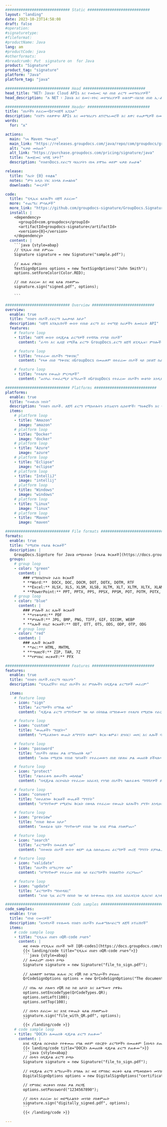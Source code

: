 ```yaml
---
############################# Static ############################
layout: "landing"
date: 2023-10-23T14:58:08
draft: false
#operation: 
#signaturetype: 
#fileformat: 
#productName: Java
lang: am
#productCode: java
#otherformats: 
#breadcrumb: Put  signature on  for Java
product: "Signature"
product_tag: "signature"
platform: "Java"
platform_tag: "java"

############################# Head ############################
head_title: "NET፣ Java፣ Cloud APIs እና የመስመር ላይ ሰነድ ፊርማ መተግበሪያዎች"
head_description: "ለ NET ፣ Java እና ደመና-ተኮር መተግበሪያዎች ሁሉንም-በአንድ ሰነድ ኢ-ፊርማ መፍትሄ ያግኙ። ቀላል የመጎተት እና የመጣል ባህሪን በመጠቀም የተለመዱ የሰነድ ቅርጸቶችን በመስመር ላይ ይፈርሙ"

############################# Header ############################
title: "ሰነዶችን ይፈርሙ<br>በጃቫ ኤፒአይ"
description: "የእኛን ተለዋዋጭ APIs እና መተግበሪያን ለፕሮግራመሮች እና ለዋና ተጠቃሚዎች በመጠቀም ዲጂታል ሰነዶችን እና ምስሎችን በማንኛውም መድረክ ላይ ይፈርሙ።"
words:
  for: "ለ"

actions:
  main: "ነጻ Maven ማውረድ"
  main_link: "https://releases.groupdocs.com/java/repo/com/groupdocs/groupdocs-signature/"
  alt: "ፍቃድ መስጠት"
  alt_link: "https://purchase.groupdocs.com/pricing/signature/java"
  title: "ለመጀመር ዝግጁ ነዎት?"
  description: "የቡድንDocs.የፊርማ ባህሪያትን በነጻ ይሞክሩ ወይም ፍቃድ ይጠይቁ"

release:
  title: "ስሪት {0} ተለቋል"
  notes: "ምን አዲስ ነገር እንዳለ ይመልከቱ"
  downloads: "ውርዶች"

code:
  title: "ፒዲኤፍ ፋይሎችን በጃቫ ይፈርሙ"
  more: "ተጨማሪ ምሳሌዎች"
  more_link: "https://github.com/groupdocs-signature/GroupDocs.Signature-for-Java"
  install: |
    <dependency>
      <groupId>com.groupdocs</groupId>
      <artifactId>groupdocs-signature</artifactId>
      <version>{0}</version>
    </dependency>
  content: |
    ```java {style=abap}  
    // ፒዲኤፍ ሰነድ ይምረጡ
    Signature signature = new Signature("sample.pdf");
    
    // ጽሑፍ ያቅርቡ
    TextSignOptions options = new TextSignOptions("John Smith");
    options.setForeColor(Color.RED);

    // ሰነድ ይፈርሙ እና ወደ ፋይል ያስቀምጡ
    signature.sign("signed.pdf", options);
    
    ```

############################# Overview ############################
overview:
  enable: true
  title: "የቡድን ሰነዶች.የፊርማ አጠቃላይ እይታ"
  description: "በጃቫ አፕሊኬሽኖች ውስጥ የሰነድ ፊርማ እና ተዛማጅ ስራዎችን ለመስራት API"
  features:
    # feature loop
    - title: "በጃቫ ውስጥ በዲጂታል ፊርማዎች የተሻሻሉ የንግድ ሰነዶች"
      content: "ፈጣን እና ሊበጅ የሚችል ፊርማ፡ GroupDocs.ፊርማ ለጃቫ ለፒዲኤፍ፣ ምስሎች እና የቢሮ ሰነዶች ሰፊ የዲጂታል ፊርማ አማራጮችን ይሰጣል። ጽሑፍ፣ ባርኮዶች፣ QR-codes፣ ዲጂታል ሰርተፊኬቶች፣ ስዕሎች ወይም የተደበቀ ሜታዳታ መጠቀም ይችላሉ። የሰነዱ ሂደት ፈጣን እና ቀልጣፋ ነው።"

    # feature loop
    - title: "የተፈረሙ ሰነዶችን ማቀናበር"
      content: "የላቀ ሰነድ ማቀናበር በGroupDocs በመጠቀም በተፈረሙ ሰነዶች ላይ ኃይለኛ ስራዎችን ያካትታል።ለጃቫ ፊርማ። የተለያዩ ጠቃሚ መስፈርቶችን በመጠቀም ወደ የንግድ ሰነዶች የተጨመሩ ፊርማዎችን መፈለግ እና ማረጋገጥ ይችላሉ። በተጨማሪም፣ ስለ ሰነዱ ዝርዝር መረጃ ማግኘት ወይም የገጾቹን ቅድመ እይታ ምስሎች ማግኘት ይችላሉ።"

    # feature loop
    - title: "የተለያዩ የውጤት ምርጫዎች"
      content: "ጠንካራ የመፈረሚያ አማራጮች በGroupDocs የተፈረሙ ሰነዶችን ውፅዓት እንዲያበጁ ያስችሉዎታል።ለጃቫ ፊርማ። በማንኛውም የሰነድ ገጽ ላይ ማንኛውንም ፊርማ በትክክል ማስቀመጥ እና መልክውን በተለያዩ መንገዶች ማዋቀር ይችላሉ. የጃቫ ኤፒአይ የተፈረሙ የንግድ ሰነዶችን በብዙ የሚደገፉ ቅርጸቶች ማስቀመጥን ይደግፋል እና በይለፍ ቃል ለመጠበቅ አማራጮችን ይሰጣል።"

############################# Platforms ############################
platforms:
  enable: true
  title: "የመድረክ ነፃነት"
  description: "የቡድን ሰነዶች. ለጃቫ ፊርማ የሚከተሉትን ኦፕሬቲንግ ሲስተሞች፣ ማዕቀፎችን እና የጥቅል አስተዳዳሪዎችን ይደግፋል"
  items:
    # platform loop
    - title: "Amazon"
      image: "amazon"
    # platform loop
    - title: "Docker"
      image: "docker"
    # platform loop
    - title: "Azure"
      image: "azure"
    # platform loop
    - title: "Eclipse"
      image: "eclipse"
    # platform loop
    - title: "IntelliJ"
      image: "intellij"
    # platform loop
    - title: "Windows"
      image: "windows"
    # platform loop
    - title: "Linux"
      image: "linux"
    # platform loop
    - title: "Maven"
      image: "maven"

############################# File formats ############################
formats:
  enable: true
  title: "የሚደገፉ የፋይል ቅርጸቶች"
  description: |
    GroupDocs.Signture for Java በሚከተሉት [የፋይል ቅርጸቶች](https://docs.groupdocs.com/signature/java/supported-document-formats/) ስራዎችን ይደግፋል።
  groups:
    # group loop
    - color: "green"
      content: |
        ### የማይክሮሶፍት ኦፊስ ቅርጸቶች
        * **Word:**  DOCX, DOC, DOCM, DOT, DOTX, DOTM, RTF
        * **Excel:** XLSX, XLS, XLSM, XLSB, XLTM, XLT, XLTM, XLTX, XLAM, SXC, SpreadsheetML
        * **PowerPoint:** PPT, PPTX, PPS, PPSX, PPSM, POT, POTM, POTX, PPTM
    # group loop
    - color: "blue"
      content: |
        ### ምስሎች እና ሌሎች ቅርጸቶች
        * **ተንቀሳቃሽ:** PDF
        * **ምስሎች:** JPG, BMP, PNG, TIFF, GIF, DICOM, WEBP
        * **ሌሎች የቢሮ ቅርጸቶች:** ODT, OTT, OTS, ODS, ODP, OTP, ODG
      # group loop
    - color: "red"
      content: |
        ### ሌሎች ቅርጸቶች
        * **ድር:** HTML, MHTML
        * **ማህደሮች:** ZIP, TAR, 7Z
        * **የምስክር ወረቀቶች:** PFX

############################# Features ############################
features:
  enable: true
  title: "የቡድን ሰነዶች.የፊርማ ባህሪያት"
  description: "ፒዲኤፎችን፣ የቢሮ ሰነዶችን እና ምስሎችን በዲጂታል ፊርማዎች መፈረም"

  items:
    # feature loop
    - icon: "sign"
      title: "ፊርማዎችን በማከል ላይ"
      content: "ዲጂታል ፊርማ በማንኛውም ገጽ ላይ በትክክል በማስቀመጥ የተለያዩ የሚደገፉ የፊርማ ዓይነቶችን በመጠቀም ሰነድ ይፈርሙ።"

    # feature loop
    - icon: "custom"
      title: "ውጤቶችን ማበጀት።"
      content: "የሚፈለገውን ውጤት ለማግኘት ቀለም፣ ቅርጸ-ቁምፊ፣ ድንበር፣ መዞር እና ሌሎች ባህሪያትን በማስተካከል የፊርማውን ገጽታ አብጅ።"

    # feature loop
    - icon: "password"
      title: "ሰነዶችን በይለፍ ቃል በማስጠበቅ ላይ"
      content: "ለብዙ የሚደገፉ የሰነድ ዓይነቶች፣ የተፈረመውን ሰነድ በይለፍ ቃል መጠበቅ ይችላሉ።"

    # feature loop
    - icon: "protect"
      title: "ያልተፈቀዱ ለውጦችን መከላከል"
      content: "በዲጂታል ሰርተፍኬት የተፈረሙ አስፈላጊ የንግድ ሰነዶችን ካልተፈቀዱ ማሻሻያዎች ይጠብቁ።"

    # feature loop
    - icon: "convert"
      title: "በተፈለገው ቅርጸቶች ውጤቶች ማግኘት"
      content: "በማንኛውም የሚደገፍ ቅርጸት በቀላሉ የተፈረሙ የውጤት ፋይሎችን ያግኙ። እንዲሁም የ MS Word ሰነዶችን ያለምንም ጥረት ወደ ፒዲኤፍ መለወጥ ይችላሉ።"

    # feature loop
    - icon: "preview"
      title: "የሰነድ ቅድመ እይታ"
      content: "ለወደፊቱ ሂደት ማንኛውንም የሰነድ ገጽ እንደ ምስል ያስቀምጡ።"

    # feature loop
    - icon: "search"
      title: "ፊርማዎችን በመፈለግ ላይ"
      content: "በተወሰኑ ሰነዶች ውስጥ ቀደም ሲል ስለተጨመሩ ፊርማዎች መረጃ ማግኘት ይቻላል."

    # feature loop
    - icon: "validate"
      title: "ሰነዶችን በማረጋገጥ ላይ"
      content: "በማንኛውም የተፈረመ ሰነድ ላይ የፊርማዎችን ትክክለኛነት ያረጋግጡ።"

    # feature loop
    - icon: "update"
      title: "ፊርማዎችን ማስተዳደር"
      content: "አንድ ጊዜ ፊርማ በሰነድ ገጽ ላይ ከተቀመጠ በኋላ እንደ አስፈላጊነቱ ሊሰረዝ፣ ሊንቀሳቀስ ወይም ሊዘመን ይችላል።"

############################# Code samples ############################
code_samples:
  enable: true
  title: "የኮድ ናሙናዎች"
  description: "አንዳንዶች የተለመዱ የቡድን ሰነዶችን ይጠቀማሉ።ፊርማ ለጃቫ ኦፕሬሽኖች"
  items:
    # code sample loop
    - title: "ፒዲኤፍ ሰነድን በQR-code ያሳድጉ"
      content: |
        ወደ ተወሰኑ የፒዲኤፍ ሰነዶች ገጾች [QR-codes](https://docs.groupdocs.com/signature/java/esign-document-with-qr-code-signature/) በማከል የንግድ ሂደቶችን ማሻሻል ጠቃሚ ሊሆን ይችላል። የቡድን ሰነዶችን በመጠቀም የQR ኮድ እንዴት ማከል እንደሚቻል የሚያሳይ ምሳሌ አለ።ለጃቫ ፊርማ።
        {{< landing/code title="ፒዲኤፍ ሰነድን በQR-code ያሳድጉ">}}
        ```java {style=abap}
        // ለመፈረም ሰነዱን ይጫኑ
        Signature signature = new Signature("file_to_sign.pdf");
        
        // አስቀድሞ ከተገለጸ ጽሑፍ ጋር የQR ኮድ አማራጮችን ይፍጠሩ
        QrCodeSignOptions options = new QrCodeSignOptions("The document is approved by John Smith");
        
        // በገጹ ላይ ያለውን የQR ኮድ ኮድ አይነት እና አቀማመጥ ያዋቅሩ
        options.setEncodeType(QrCodeTypes.QR);
        options.setLeft(100);
        options.setTop(100);

        // ሰነዱን ይፈርሙ እና እንደ የውጤት ፋይል ያስቀምጡት
        signature.sign("file_with_QR.pdf", options);
        ```
        {{< /landing/code >}}
    # code sample loop
    - title: "DOCXን ለመጠበቅ ዲጂታል ፊርማ ይጠቀሙ"
      content: |
        እንደ ዲጂታል ሰርተፍኬት የተቀመጡ የግል ወይም የድርጅት ፊርማዎችን በመጠቀም [ሰነዱን ይጠብቁ](https://docs.groupdocs.com/signature/java/esign-document-with-digital-signature/) ይችላሉ። በሰርቲፊኬት የተያዙ ሰነዶች ፊርማውን ሳያጠፉ ሊለወጡ አይችሉም።
        {{< landing/code title="DOCXን ለመጠበቅ ዲጂታል ፊርማ ይጠቀሙ">}}
        ```java {style=abap}   
        // ሰነዱን በዲጂታል ፊርማ ይጫኑ
        Signature signature = new Signature("file_to_sign.pdf");
        
        // የዲጂታል ፊርማ አማራጮችን ይግለጹ እና ወደ የምስክር ወረቀት ፋይል የሚወስደውን መንገድ ያቅርቡ
        DigitalSignOptions options = new DigitalSignOptions("certificate.pfx");

        // የምስክር ወረቀቱን የይለፍ ቃል ያዘጋጁ
        options.setPassword("1234567890");

        // ሰነዱን ይፈርሙ እና ወደሚፈልጉት መንገድ ያስቀምጡት
        signature.sign("digitally_signed.pdf", options);
        ```
        {{< /landing/code >}}

---
```

